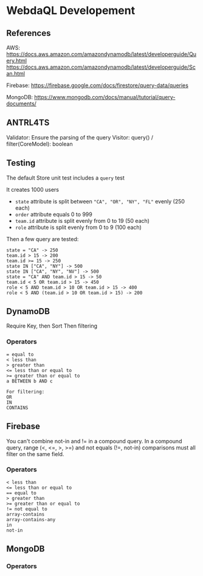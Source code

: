 # WebdaQL Developement

## References

AWS: https://docs.aws.amazon.com/amazondynamodb/latest/developerguide/Query.html
https://docs.aws.amazon.com/amazondynamodb/latest/developerguide/Scan.html

Firebase: https://firebase.google.com/docs/firestore/query-data/queries

MongoDB: https://www.mongodb.com/docs/manual/tutorial/query-documents/

## ANTRL4TS

Validator: Ensure the parsing of the query
Visitor: query() / filter(CoreModel): boolean

## Testing

The default Store unit test includes a `query` test

It creates 1000 users
 - `state` attribute is split between `"CA", "OR", "NY", "FL"` evenly (250 each)
 - `order` attribute equals 0 to 999
 - `team.id` attribute is split evenly from 0 to 19 (50 each)
 - `role` attribute is split evenly from 0 to 9 (100 each)

Then a few query are tested:

```
state = "CA" -> 250
team.id > 15 -> 200
team.id >= 15 -> 250
state IN ["CA", "NY"] -> 500
state IN ["CA", "NY", "NV"] -> 500
state = "CA" AND team.id > 15 -> 50
team.id < 5 OR team.id > 15 -> 450
role < 5 AND team.id > 10 OR team.id > 15 -> 400
role < 5 AND (team.id > 10 OR team.id > 15) -> 200
```

## DynamoDB

Require Key, then Sort
Then filtering

### Operators

```
= equal to
< less than
> greater than
<= less than or equal to
>= greater than or equal to
a BETWEEN b AND c

For filtering:
OR
IN
CONTAINS
```

## Firebase

You can't combine not-in and != in a compound query.
In a compound query, range (<, <=, >, >=) and not equals (!=, not-in) comparisons must all filter on the same field.

### Operators

```
< less than
<= less than or equal to
== equal to
> greater than
>= greater than or equal to
!= not equal to
array-contains
array-contains-any
in
not-in
```

## MongoDB

### Operators


